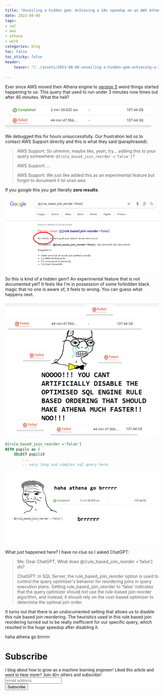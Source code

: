 ```yaml
---
title: "Unveiling a hidden gem: Achieving a 10x speedup on an AWS Athena SQL query with ZERO results on Google"
date: 2023-08-06
tags:
- sql
- aws 
- athena
- work
categories: blog
toc: false
toc_sticky: false
header:
    teaser: "/../assets/2023-08-06-unveiling-a-hidden-gem-achieving-a-10x-speedup-on-an-aws-athena-sql-query-with-zero-results-on-google/2023-08-06-13-34-23.png"

---
```


Ever since AWS moved their Athena engine to [version 3](https://docs.aws.amazon.com/athena/latest/ug/engine-versions-reference-0003.html) weird things started happening to us: This query that used to run under 3 minutes now times out after 45 minutes. What the hell?

![](/../assets/2023-08-06-unveiling-a-hidden-gem-achieving-a-10x-speedup-on-an-aws-athena-sql-query-with-zero-results-on-google/2023-08-06-13-39-53.png)

We debugged this for hours unsuccessfully. Our frustration led us to contact AWS Support directly and this is what they said (paraphrased):

> AWS Support: So uhmmm, maybe like, yeah, try... adding this to your query somewhere: `@{rule_based_join_reorder ='false'}`?
>
> AWS Support: ...
>
> AWS Support: We just like added this as an experimental feature but forgot to document it lol xoxo aws

If you google this you get literally **zero results**:

![](/../assets/2023-08-06-unveiling-a-hidden-gem-achieving-a-10x-speedup-on-an-aws-athena-sql-query-with-zero-results-on-google/2023-08-06-16-28-35.png)

So this is kind of a hidden gem? An experimental feature that is not documented yet? It feels like I'm in possession of some forbidden black magic that no one is aware of, it feels to wrong. You can guess what happens next.

![](/../assets/2023-08-06-unveiling-a-hidden-gem-achieving-a-10x-speedup-on-an-aws-athena-sql-query-with-zero-results-on-google/2023-08-06-16-17-58.png)

```sql
@{rule_based_join_reorder ='false'}
WITH pupils as (
    SELECT pupilid
        ...
        -- very long and complex sql query here
```

![](/../assets/2023-08-06-unveiling-a-hidden-gem-achieving-a-10x-speedup-on-an-aws-athena-sql-query-with-zero-results-on-google/2023-08-06-16-18-05.png)

What just happened here? I have no clue so I asked ChatGPT:

> Me: Dear ChatGPT, What does @{rule_based_join_reorder ='false'} do?
>
> ChatGPT:  In SQL Server, the rule_based_join_reorder option is used to control the query optimizer's behavior for reordering joins in query execution plans. Setting rule_based_join_reorder to 'false' indicates that the query optimizer should not use the rule-based join reorder algorithm, and instead, it should rely on the cost-based optimizer to determine the optimal join order.

It turns out that there is an undocumented setting that allows us to disable this rule based join reordering. The heuristics used in this rule based join reordering turned out to be really inefficient for our specific query, which resulted in the huge speedup after disabling it.

haha athena go brrrrrr

# Subscribe
<!-- Begin Mailchimp Signup Form -->
<link href="//cdn-images.mailchimp.com/embedcode/horizontal-slim-10_7.css" rel="stylesheet" type="text/css">
<style type="text/css">
#mc_embed_signup{background:#fff; clear:left; font:14px Helvetica,Arial,sans-serif; width:100%;}
/* Add your own Mailchimp form style overrides in your site stylesheet or in this style block.
    We recommend moving this block and the preceding CSS link to the HEAD of your HTML file. */
</style>
<div id="mc_embed_signup">
<form action="https://gmail.us3.list-manage.com/subscribe/post?u=92fe86c389878585bc87837e8&amp;id=50543deff9" method="post" id="mc-embedded-subscribe-form" name="mc-embedded-subscribe-form" class="validate" target="_blank" novalidate>
    <div id="mc_embed_signup_scroll">
<label for="mce-EMAIL">I blog about how to grow as a machine learning engineer! Liked this article and want to hear more? Join 40+ others and subscribe!</label>
<input type="email" value="" name="EMAIL" class="email" id="mce-EMAIL" placeholder="email address" required>
    <!-- real people should not fill this in and expect good things - do not remove this or risk form bot signups-->
    <div style="position: absolute; left: -5000px;" aria-hidden="true"><input type="text" name="b_92fe86c389878585bc87837e8_50543deff9" tabindex="-1" value=""></div>
    <div class="clear"><input type="submit" value="Subscribe" name="subscribe" id="mc-embedded-subscribe" class="button"></div>
    </div>
</form>
</div>
<!--End mc_embed_signup-->
    